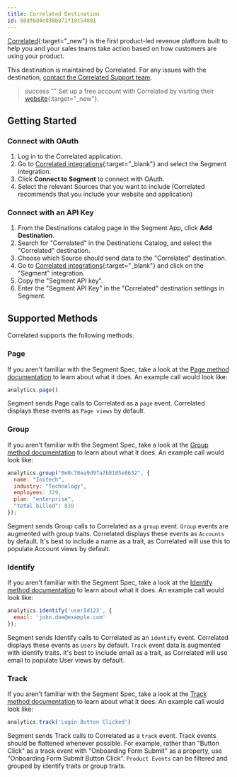 ```yaml
---
title: Correlated Destination
id: 60df6d4c038b872f10c54801
---
```


[Correlated](https://www.getcorrelated.com/?utm_source=segmentio&utm_medium=docs&utm_campaign=partners){:target="_new"} is the first product-led revenue platform built to help you and your sales teams take action based on how customers are using your product.

This destination is maintained by Correlated. For any issues with the destination, [contact the Correlated Support team](mailto:support@getcorrelated.com).

> success ""
> Set up a free account with Correlated by visiting their [website](https://docs.getcorrelated.com/docs/setting-up-your-account){:target="_new"}.

## Getting Started

### Connect with OAuth
1. Log in to the Correlated application. 
2. Go to [Correlated integrations](https://app.getcorrelated.com/integrations){:target="_blank"} and select the Segment integration.
3. Click **Connect to Segment** to connect with OAuth. 
4. Select the relevant Sources that you want to include (Correlated recommends that you include your website and application)

### Connect with an API Key
1. From the Destinations catalog page in the Segment App, click **Add Destination**.
2. Search for "Correlated" in the Destinations Catalog, and select the "Correlated" destination.
3. Choose which Source should send data to the "Correlated" destination.
4. Go to [Correlated integrations](https://app.getcorrelated.com/integrations){:target="_blank"} and click on the "Segment" integration.
5. Copy the "Segment API key".
6. Enter the "Segment API Key" in the "Correlated" destination settings in Segment.

## Supported Methods

Correlated supports the following methods. 

### Page

If you aren't familiar with the Segment Spec, take a look at the [Page method documentation](/docs/connections/spec/page/) to learn about what it does. An example call would look like:

```js
analytics.page()
```

Segment sends Page calls to Correlated as a `page` event. Correlated displays these events as `Page views` by default. 


### Group

If you aren't familiar with the Segment Spec, take a look at the [Group method documentation](/docs/connections/spec/group/) to learn about what it does. An example call would look like:
```js
analytics.group("0e8c78ea9d97a7b8185e8632", {
  name: "Initech",
  industry: "Technology",
  employees: 329,
  plan: "enterprise",
  "total billed": 830
});
```

Segment sends Group calls to Correlated as a `group` event. `Group` events are augmented with group traits. Correlated displays these events as `Accounts` by default. It's best to include a name as a trait, as Correlated will use this to populate Account views by default.

### Identify

If you aren't familiar with the Segment Spec, take a look at the [Identify method documentation](/docs/connections/spec/identify/) to learn about what it does. An example call would look like:

```js
analytics.identify('userId123', {
  email: 'john.doe@example.com'
});
```

Segment sends Identify calls to Correlated as an `identify` event. Correlated displays these events as `Users` by default. `Track` event data is augmented with identify traits. It's best to include email as a trait, as Correlated will use email to populate User views by default. 

### Track

If you aren't familiar with the Segment Spec, take a look at the [Track method documentation](/docs/connections/spec/track/) to learn about what it does. An example call would look like:

```js
analytics.track('Login Button Clicked')
```

Segment sends Track calls to Correlated as a `track` event. Track events should be flattened whenever possible. For example, rather than "Button Click" as a track event with "Onboarding Form Submit" as a property, use "Onboarding Form Submit Button Click". `Product Events` can be filtered and grouped by identify traits or group traits. 